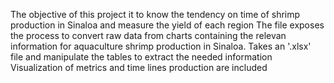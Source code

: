 The objective of this project it to know the tendency on time of shrimp production in Sinaloa and measure the yield of each region
The file exposes the process to convert raw data from charts containing the relevan information for aquaculture shrimp production in Sinaloa.
Takes an '.xlsx' file and manipulate the tables to extract the needed information
Visualization of metrics and time lines production are included


